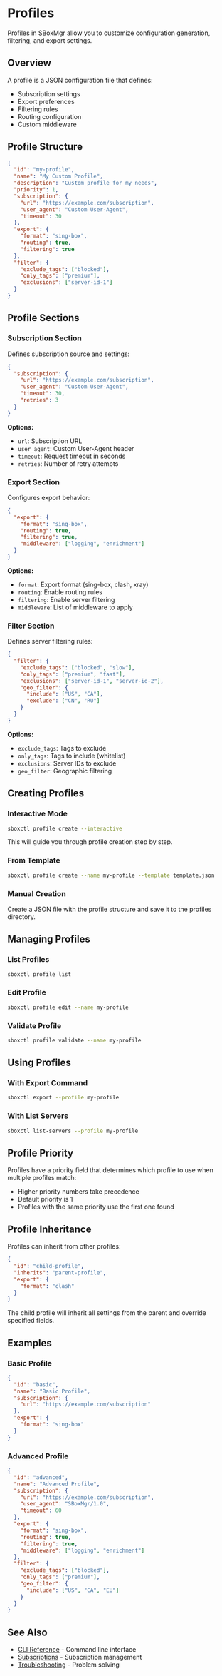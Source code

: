 # Profiles

Profiles in SBoxMgr allow you to customize configuration generation, filtering, and export settings.

## Overview

A profile is a JSON configuration file that defines:
- Subscription settings
- Export preferences
- Filtering rules
- Routing configuration
- Custom middleware

## Profile Structure

```json
{
  "id": "my-profile",
  "name": "My Custom Profile",
  "description": "Custom profile for my needs",
  "priority": 1,
  "subscription": {
    "url": "https://example.com/subscription",
    "user_agent": "Custom User-Agent",
    "timeout": 30
  },
  "export": {
    "format": "sing-box",
    "routing": true,
    "filtering": true
  },
  "filter": {
    "exclude_tags": ["blocked"],
    "only_tags": ["premium"],
    "exclusions": ["server-id-1"]
  }
}
```

## Profile Sections

### Subscription Section

Defines subscription source and settings:

```json
{
  "subscription": {
    "url": "https://example.com/subscription",
    "user_agent": "Custom User-Agent",
    "timeout": 30,
    "retries": 3
  }
}
```

**Options:**
- `url`: Subscription URL
- `user_agent`: Custom User-Agent header
- `timeout`: Request timeout in seconds
- `retries`: Number of retry attempts

### Export Section

Configures export behavior:

```json
{
  "export": {
    "format": "sing-box",
    "routing": true,
    "filtering": true,
    "middleware": ["logging", "enrichment"]
  }
}
```

**Options:**
- `format`: Export format (sing-box, clash, xray)
- `routing`: Enable routing rules
- `filtering`: Enable server filtering
- `middleware`: List of middleware to apply

### Filter Section

Defines server filtering rules:

```json
{
  "filter": {
    "exclude_tags": ["blocked", "slow"],
    "only_tags": ["premium", "fast"],
    "exclusions": ["server-id-1", "server-id-2"],
    "geo_filter": {
      "include": ["US", "CA"],
      "exclude": ["CN", "RU"]
    }
  }
}
```

**Options:**
- `exclude_tags`: Tags to exclude
- `only_tags`: Tags to include (whitelist)
- `exclusions`: Server IDs to exclude
- `geo_filter`: Geographic filtering

## Creating Profiles

### Interactive Mode

```bash
sboxctl profile create --interactive
```

This will guide you through profile creation step by step.

### From Template

```bash
sboxctl profile create --name my-profile --template template.json
```

### Manual Creation

Create a JSON file with the profile structure and save it to the profiles directory.

## Managing Profiles

### List Profiles

```bash
sboxctl profile list
```

### Edit Profile

```bash
sboxctl profile edit --name my-profile
```

### Validate Profile

```bash
sboxctl profile validate --name my-profile
```

## Using Profiles

### With Export Command

```bash
sboxctl export --profile my-profile
```

### With List Servers

```bash
sboxctl list-servers --profile my-profile
```

## Profile Priority

Profiles have a priority field that determines which profile to use when multiple profiles match:

- Higher priority numbers take precedence
- Default priority is 1
- Profiles with the same priority use the first one found

## Profile Inheritance

Profiles can inherit from other profiles:

```json
{
  "id": "child-profile",
  "inherits": "parent-profile",
  "export": {
    "format": "clash"
  }
}
```

The child profile will inherit all settings from the parent and override specified fields.

## Examples

### Basic Profile

```json
{
  "id": "basic",
  "name": "Basic Profile",
  "subscription": {
    "url": "https://example.com/subscription"
  },
  "export": {
    "format": "sing-box"
  }
}
```

### Advanced Profile

```json
{
  "id": "advanced",
  "name": "Advanced Profile",
  "subscription": {
    "url": "https://example.com/subscription",
    "user_agent": "SBoxMgr/1.0",
    "timeout": 60
  },
  "export": {
    "format": "sing-box",
    "routing": true,
    "filtering": true,
    "middleware": ["logging", "enrichment"]
  },
  "filter": {
    "exclude_tags": ["blocked"],
    "only_tags": ["premium"],
    "geo_filter": {
      "include": ["US", "CA", "EU"]
    }
  }
}
```

## See Also

- [CLI Reference](cli-reference.md) - Command line interface
- [Subscriptions](subscriptions.md) - Subscription management
- [Troubleshooting](troubleshooting.md) - Problem solving 